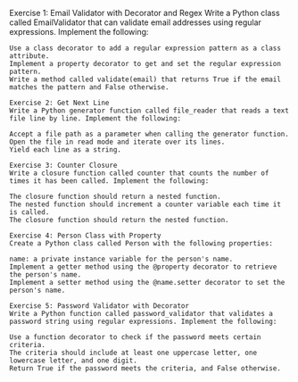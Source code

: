 Exercise 1: Email Validator with Decorator and Regex
    Write a Python class called EmailValidator that can validate email addresses using regular expressions. Implement the following:
    
    Use a class decorator to add a regular expression pattern as a class attribute.
    Implement a property decorator to get and set the regular expression pattern.
    Write a method called validate(email) that returns True if the email matches the pattern and False otherwise.
    
    Exercise 2: Get Next Line
    Write a Python generator function called file_reader that reads a text file line by line. Implement the following:
    
    Accept a file path as a parameter when calling the generator function.
    Open the file in read mode and iterate over its lines.
    Yield each line as a string.
    
    Exercise 3: Counter Closure
    Write a closure function called counter that counts the number of times it has been called. Implement the following:
    
    The closure function should return a nested function.
    The nested function should increment a counter variable each time it is called.
    The closure function should return the nested function.
    
    Exercise 4: Person Class with Property
    Create a Python class called Person with the following properties:
    
    name: a private instance variable for the person's name.
    Implement a getter method using the @property decorator to retrieve the person's name.
    Implement a setter method using the @name.setter decorator to set the person's name.
    
    Exercise 5: Password Validator with Decorator
    Write a Python function called password_validator that validates a password string using regular expressions. Implement the following:
    
    Use a function decorator to check if the password meets certain criteria.
    The criteria should include at least one uppercase letter, one lowercase letter, and one digit.
    Return True if the password meets the criteria, and False otherwise.
